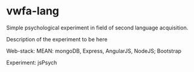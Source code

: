 # vwfa-lang
Simple psychological experiment in field of second language acquisition.

Description of the experiment to be here

Web-stack: 
MEAN: mongoDB, Express, AngularJS, NodeJS; Bootstrap


Experiment: 
jsPsych

